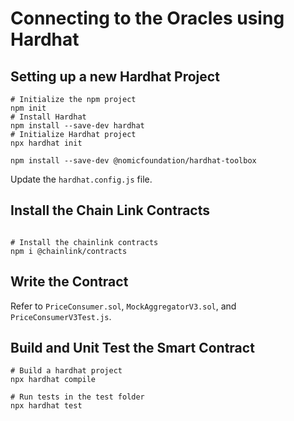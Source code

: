 # Connecting to the Oracles using Hardhat

## Setting up a new Hardhat Project

```shell
# Initialize the npm project
npm init
# Install Hardhat
npm install --save-dev hardhat
# Initialize Hardhat project 
npx hardhat init

npm install --save-dev @nomicfoundation/hardhat-toolbox
```

Update the `hardhat.config.js` file.

## Install the Chain Link Contracts

```shell

# Install the chainlink contracts
npm i @chainlink/contracts
```

## Write the Contract

Refer to `PriceConsumer.sol`, `MockAggregatorV3.sol`, and `PriceConsumerV3Test.js`.

## Build and Unit Test the Smart Contract

```shell
# Build a hardhat project 
npx hardhat compile

# Run tests in the test folder
npx hardhat test
```
